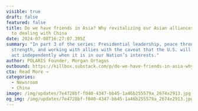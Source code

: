 ```yaml
---
visible: true
draft: false
featured: false
title: Do we have friends in Asia? Why revitalizing our Asian alliances is key
  to dealing with China
date: 2024-07-08T16:27:07.395Z
summary: "In part 3 of the series: Presidential leadership, peace through
  strength, and working with allies with the caveat that the U.S. will sometimes
  act independently when it is in our Nation’s interests."
author: POLARIS Founder, Morgan Ortagus
outbound: https://killbox.substack.com/p/do-we-have-friends-in-asia-why-revitalizing?utm_campaign=email-half-post&r=2g1o36&utm_source=substack&utm_medium=email
cta: Read More →
categories:
  - Newsroom
  - China
image: /img/updates/7e4728bf-f040-4347-bb45-1a46b255579a_2674x2913.jpg
og_img: /img/updates/7e4728bf-f040-4347-bb45-1a46b255579a_2674x2913.jpg
---
```

